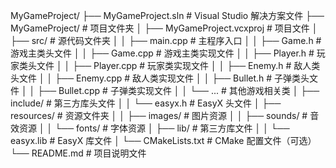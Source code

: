 MyGameProject/
├── MyGameProject.sln          # Visual Studio 解决方案文件
├── MyGameProject/             # 项目文件夹
│   ├── MyGameProject.vcxproj  # 项目文件
│   ├── src/                   # 源代码文件夹
│   │   ├── main.cpp           # 主程序入口
│   │   ├── Game.h             # 游戏主类头文件
│   │   ├── Game.cpp           # 游戏主类实现文件
│   │   ├── Player.h           # 玩家类头文件
│   │   ├── Player.cpp         # 玩家类实现文件
│   │   ├── Enemy.h            # 敌人类头文件
│   │   ├── Enemy.cpp          # 敌人类实现文件
│   │   ├── Bullet.h           # 子弹类头文件
│   │   ├── Bullet.cpp         # 子弹类实现文件
│   │   └── ...                # 其他游戏相关类
│   ├── include/               # 第三方库头文件
│   │   └── easyx.h            # EasyX 头文件
│   ├── resources/             # 资源文件夹
│   │   ├── images/            # 图片资源
│   │   ├── sounds/            # 音效资源
│   │   └── fonts/             # 字体资源
│   ├── lib/                   # 第三方库文件
│   │   └── easyx.lib          # EasyX 库文件
│   └── CMakeLists.txt         # CMake 配置文件（可选）
└── README.md                  # 项目说明文件